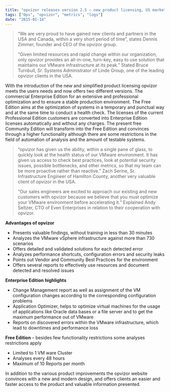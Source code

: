 ```yaml
---
title: "opvizor releases version 2.5 – new product licensing, US market and new website"
tags: ["Ops", "opvizor", "metrics", "logs"]
date: "2015-01-14"
---
```


> “We are very proud to have gained new clients and partners in the USA and Canada, within a very short period of time”, states Dennis Zimmer, founder and CEO of the opvizor group.
>
> “Given limited resources and rapid change within our organization, only opvizor provides an all-in-one, turn-key, easy to use solution that maintains our VMware infrastructure at its peak.” Stated Bruce Turnbull, Sr. Systems Administrator of Linde Group, one of the leading opvizor clients in the USA.

With the introduction of the new and simplified product licensing opvizor meets the users needs and now offers two different versions. The commercial Enterprise Edition for an extensive and professional optimization and to ensure a stable production environment. The Free Edition aims at the optimization of systems in a temporary and punctual way and at the same time to conduct a health check. The licenses of the current Professional Edition customers are converted into Enterprise Edition licenses automatically and without any charges. The present free Community Edition will transform into the Free Edition and convinces through a higher functionality although there are some restrictions in the field of automation of analysis and the amount of testable systems.

> “opvizor has given us the ability, within a single pane of glass, to quickly look at the health status of our VMware environment. It has given us access to check best practices, look at potential security issues, possible bottlenecks, and other metrics, so that my team can be more proactive rather than reactive.” Zach Serine, Sr. Infrastructure Engineer of Hamilton County, another very valuable client of opvizor in the USA.
>
> “Our sales engineers are excited to approach our existing and new customers with opvizor because we believe that you must optimize your VMware environment before accelerating it.” Explained Andy Seltzer, CTO of Even Enterprises in relation to their cooperation with opvizor.

**Advantages of opvizor**

- Presents valuable findings, without training in less than 30 minutes
- Analyzes the VMware vSphere infrastructure against more than 730 scenarios
- Offers detailed and validated solutions for each detected error
- Analyzes performance shortcuts, configuration errors and security leaks
- Points out Vendor and Community Best Practices for the environment
- Offers several reports to effectively use resources and document detected and resolved issues

**Enterprise Edition highlights**

- Change Management report as well as assignment of the VM configuration changes according to the corresponding configuration problems
- Application Optimizer, helps to optimize virtual machines for the usage of applications like Oracle data bases or a file server and to get the maximum performance out of VMware
- Reports on discovered errors within the VMware infrastructure, which lead to downtimes and performance loss

**Free Edition** – besides few functionality restrictions some analyses restrictions apply

- Limited to 1 VM ware Cluster
- Analyses every 48 hours
- Maximum of 10 Reports per month

In addition to the various product improvements the opvizor website convinces with a new and modern design, and offers clients an easier and faster access to the product and valuable information presented.
